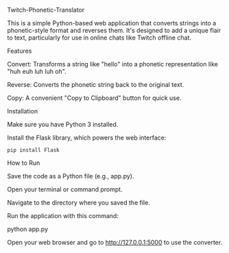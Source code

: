 Twitch-Phonetic-Translator

This is a simple Python-based web application that converts strings into a phonetic-style format and reverses them. It's designed to add a unique flair to text, particularly for use in online chats like Twitch offline chat.

Features

Convert: Transforms a string like "hello" into a phonetic representation like "huh euh luh luh oh".

Reverse: Converts the phonetic string back to the original text.

Copy: A convenient "Copy to Clipboard" button for quick use.

Installation

Make sure you have Python 3 installed.

Install the Flask library, which powers the web interface:

    pip install Flask

How to Run

Save the code as a Python file (e.g., app.py).

Open your terminal or command prompt.

Navigate to the directory where you saved the file.

Run the application with this command:

python app.py

Open your web browser and go to http://127.0.0.1:5000 to use the converter.
